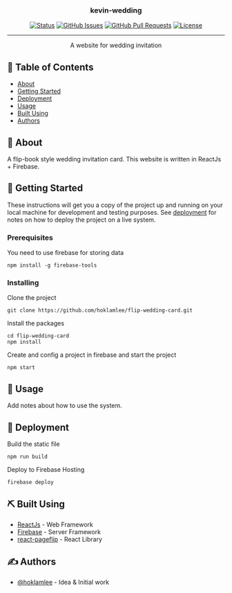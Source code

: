 <h3 align="center">kevin-wedding</h3>

<div align="center">

[![Status](https://img.shields.io/badge/status-active-success.svg)]()
[![GitHub Issues](https://img.shields.io/github/issues/kylelobo/The-Documentation-Compendium.svg)](https://github.com/hoklamlee/flip-wedding-card/issues)
[![GitHub Pull Requests](https://img.shields.io/github/issues-pr/kylelobo/The-Documentation-Compendium.svg)](https://github.com/hoklamlee/flip-wedding-card/pulls)
[![License](https://img.shields.io/badge/license-MIT-blue.svg)](/LICENSE)

</div>

---

<p align="center"> A website for wedding invitation
    <br> 
</p>

## 📝 Table of Contents

- [About](#about)
- [Getting Started](#getting_started)
- [Deployment](#deployment)
- [Usage](#usage)
- [Built Using](#built_using)
- [Authors](#authors)


## 🧐 About <a name = "about"></a>

A flip-book style wedding invitation card. This website is written in ReactJs + Firebase.

## 🏁 Getting Started <a name = "getting_started"></a>

These instructions will get you a copy of the project up and running on your local machine for development and testing purposes. See [deployment](#deployment) for notes on how to deploy the project on a live system.

### Prerequisites

You need to use firebase for storing data

```
npm install -g firebase-tools
```

### Installing



Clone the project

```
git clone https://github.com/hoklamlee/flip-wedding-card.git
```

Install the packages

```
cd flip-wedding-card
npm install
```

Create and config a project in firebase and start the project
```
npm start
```


## 🎈 Usage <a name="usage"></a>

Add notes about how to use the system.

## 🚀 Deployment <a name = "deployment"></a>

Build the static file
```
npm run build
```

Deploy to Firebase Hosting
```
firebase deploy
```

## ⛏️ Built Using <a name = "built_using"></a>

- [ReactJs](https://reactjs.org) - Web Framework
- [Firebase](https://firebase.google.com) - Server Framework
- [react-pageflip](https://github.com/Nodlik/react-pageflip) - React Library

## ✍️ Authors <a name = "authors"></a>

- [@hoklamlee](https://github.com/hoklamlee) - Idea & Initial work


